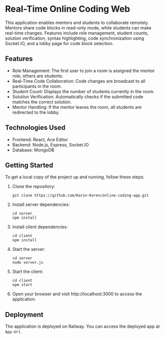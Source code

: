 # Real-Time Online Coding Web

This application enables mentors and students to collaborate remotely. Mentors share code blocks in read-only mode, while students can make real-time changes. Features include role management, student counts, solution verification, syntax highlighting, code synchronization using Socket.IO, and a lobby page for code block selection.

## Features

- Role Management: The first user to join a room is assigned the mentor role; others are students.
- Real-Time Code Collaboration: Code changes are broadcast to all participants in the room.
- Student Count: Displays the number of students currently in the room.
- Solution Verification: Automatically checks if the submitted code matches the correct solution.
- Mentor Handling: If the mentor leaves the room, all students are redirected to the lobby.

## Technologies Used

- Frontend: React, Ace Editor
- Backend: Node.js, Express, Socket.IO
- Database: MongoDB

## Getting Started

To get a local copy of the project up and running, follow these steps:

1. Clone the repository:
   ```
   git clone https://github.com/Karin-Koren/online-coding-app.git
   ```
2. Install server dependencies:
   ```
   cd server
   npm install
   ```
3. Install client dependencies:
   ```
   cd client
   npm install
   ```
4. Start the server:
   ```
   cd server
   node server.js
   ```
5. Start the client:

   ```
   cd client
   npm start
   ```

6. Open your browser and visit http://localhost:3000 to access the application.

## Deployment

The application is deployed on Railway. You can access the deployed app at `App-Url`.
